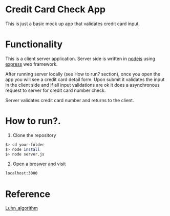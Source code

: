 # Credit Card Check App
This is just a basic mock up app that validates credit card input.

# Functionality
This is a client server application. Server side is written in [nodejs](https://nodejs.org/en/) using [express](http://expressjs.com/) web framework.

After running server locally (see How to run? section), once you open the app you will see a credit card detail form. Upon submit it validates the input in the client side and if all input validations are ok it does a asynchronous request to server for credit card number check.

Server validates credit card number and returns to the client.

# How to run?.
1. Clone the repository

  ```bash
  $> cd your-folder
  $> node install
  $> node server.js
  ```
  
2. Open a broswer and visit
  ```bash
  localhost:3000
  ```
# Reference
 [Luhn_algorithm](https://en.wikipedia.org/wiki/Luhn_algorithm)
